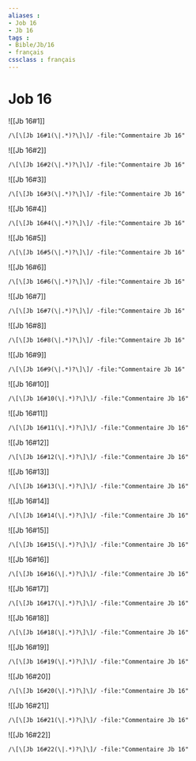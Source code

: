 ```yaml
---
aliases : 
- Job 16
- Jb 16
tags : 
- Bible/Jb/16
- français
cssclass : français
---
```


# Job 16

![[Jb 16#1]]

```query
/\[\[Jb 16#1(\|.*)?\]\]/ -file:"Commentaire Jb 16"
```

![[Jb 16#2]]

```query
/\[\[Jb 16#2(\|.*)?\]\]/ -file:"Commentaire Jb 16"
```

![[Jb 16#3]]

```query
/\[\[Jb 16#3(\|.*)?\]\]/ -file:"Commentaire Jb 16"
```

![[Jb 16#4]]

```query
/\[\[Jb 16#4(\|.*)?\]\]/ -file:"Commentaire Jb 16"
```

![[Jb 16#5]]

```query
/\[\[Jb 16#5(\|.*)?\]\]/ -file:"Commentaire Jb 16"
```

![[Jb 16#6]]

```query
/\[\[Jb 16#6(\|.*)?\]\]/ -file:"Commentaire Jb 16"
```

![[Jb 16#7]]

```query
/\[\[Jb 16#7(\|.*)?\]\]/ -file:"Commentaire Jb 16"
```

![[Jb 16#8]]

```query
/\[\[Jb 16#8(\|.*)?\]\]/ -file:"Commentaire Jb 16"
```

![[Jb 16#9]]

```query
/\[\[Jb 16#9(\|.*)?\]\]/ -file:"Commentaire Jb 16"
```

![[Jb 16#10]]

```query
/\[\[Jb 16#10(\|.*)?\]\]/ -file:"Commentaire Jb 16"
```

![[Jb 16#11]]

```query
/\[\[Jb 16#11(\|.*)?\]\]/ -file:"Commentaire Jb 16"
```

![[Jb 16#12]]

```query
/\[\[Jb 16#12(\|.*)?\]\]/ -file:"Commentaire Jb 16"
```

![[Jb 16#13]]

```query
/\[\[Jb 16#13(\|.*)?\]\]/ -file:"Commentaire Jb 16"
```

![[Jb 16#14]]

```query
/\[\[Jb 16#14(\|.*)?\]\]/ -file:"Commentaire Jb 16"
```

![[Jb 16#15]]

```query
/\[\[Jb 16#15(\|.*)?\]\]/ -file:"Commentaire Jb 16"
```

![[Jb 16#16]]

```query
/\[\[Jb 16#16(\|.*)?\]\]/ -file:"Commentaire Jb 16"
```

![[Jb 16#17]]

```query
/\[\[Jb 16#17(\|.*)?\]\]/ -file:"Commentaire Jb 16"
```

![[Jb 16#18]]

```query
/\[\[Jb 16#18(\|.*)?\]\]/ -file:"Commentaire Jb 16"
```

![[Jb 16#19]]

```query
/\[\[Jb 16#19(\|.*)?\]\]/ -file:"Commentaire Jb 16"
```

![[Jb 16#20]]

```query
/\[\[Jb 16#20(\|.*)?\]\]/ -file:"Commentaire Jb 16"
```

![[Jb 16#21]]

```query
/\[\[Jb 16#21(\|.*)?\]\]/ -file:"Commentaire Jb 16"
```

![[Jb 16#22]]

```query
/\[\[Jb 16#22(\|.*)?\]\]/ -file:"Commentaire Jb 16"
```

